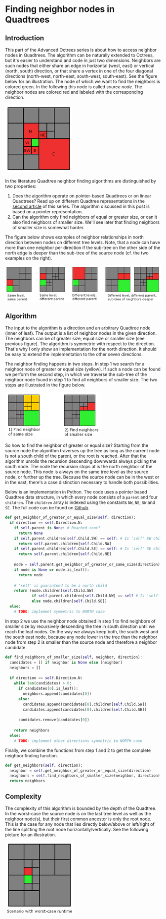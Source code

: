 # Finding neighbor nodes in Quadtrees

## Introduction

This part of the Advanced Octrees series is about how to access neighbor nodes in Quadtrees. The algorithm can be naturally extended to Octrees, but it's easier to understand and code in just two dimensions. Neighbors are such nodes that either share an edge in horizontal (west, east) or vertical (north, south) direction, or that share a vertex in one of the four diagonal directions (north-west, north-east, south-west, south-east). See the figure below for an illustration. The node of which we want to find the neighbors is colored green. In the following this node is called *source node*. The neighbor nodes are colored red and labeled with the corresponding direction.

![Different neighbor directions](neighbor_directions.png)

In the literature Quadtree neighbor finding algorithms are distinguished by two properties:

1. Does the algorithm operate on pointer-based Quadtrees or on linear Quadtrees? Read up on different Quadtree representations in the [second article](https://geidav.wordpress.com/2014/08/18/advanced-octrees-2-node-representations/) of this series. The algorithm discussed in this post is based on a pointer representation.
2. Can the algorithm only find neighbors of equal or greater size, or can it also find neighbors of smaller size. We'll see later that finding neighbors of smaller size is somewhat harder.

The figure below shows examples of neighbor relationships in north direction between nodes on different tree levels. Note, that a node can have more than one neighbor per direction if the sub-tree on the other side of the north edge is deeper than the sub-tree of the source node (cf. the two examples on the right).

![Examples for neighbor relationship](neighbor_examples.png)

## Algorithm

The input to the algorithm is a direction and an arbitrary Quadtree node (inner of leaf). The output is a list of neighbor nodes in the given direction. The neighbors can be of greater size, equal size or smaller size (see previous figure). The algorithm is symmetric with respect to the direction. That's why I only show an implementation for the north direction. It should be easy to extend the implementation to the other seven directions.

The neighbor finding happens in two steps. In step 1 we search for a neighbor node of greater or equal size (yellow). If such a node can be found we perform the second step, in which we traverse the sub-tree of the neighbor node found in step 1 to find all neighbors of smaller size. The two steps are illustrated in the figure below.

![Two steps of algorithm](algorithm_two_steps.png)

So how to find the neighbor of greater or equal size? Starting from the source node the algorithm traverses up the tree as long as the current node is not a south child of the parent, or the root is reached. After that the algorithm unrolls the recursion descending downwards always picking the south node. The node the recursion stops at is the north neighbor of the source node. This node is always on the same tree level as the source node, or further up the tree. Because the source node can be in the west or in the east, there's a case distinction necessary to handle both possibilities.

Below is an implementation in Python. The code uses a pointer based Quadtree data structure, in which every node consists of a `parent` and four `children`. The `children` array is indexed using the constants `NW`, `NE`, `SW` and `SE`. The full code can be found on [Github](https://github.com/geidav/quadtree-neighbor-finding).

```python
def get_neighbor_of_greater_or_equal_size(self, direction):   
  if direction == self.Direction.N:       
    if self.parent is None: # Reached root?
      return None
    if self.parent.children[self.Child.SW] == self: # Is 'self' SW child?
      return self.parent.children[self.Child.NW]
    if self.parent.children[self.Child.SE] == self: # Is 'self' SE child?
      return self.parent.children[self.Child.NE]

    node = self.parent.get_neighbor_of_greater_or_same_size(direction)
    if node is None or node.is_leaf():
      return node

    # 'self' is guaranteed to be a north child
    return (node.children[self.Child.SW]
            if self.parent.children[self.Child.NW] == self # Is 'self' NW child?
            else node.children[self.Child.SE])
  else:
    # TODO: implement symmetric to NORTH case
```

In step 2 we use the neighbor node obtained in step 1 to find neighbors of smaller size by recursively descending the tree in south direction until we reach the leaf nodes. On the way we always keep both, the south west and the south east node, because any node lower in the tree than the neighbor node from step 2 is smaller than the source node and therefore a neighbor candidate.

```python
def find_neighbors_of_smaller_size(self, neighbor, direction):   
  candidates = [] if neighbor is None else [neighbor]
  neighbors = []

  if direction == self.Direction.N:
    while len(candidates) > 0:
      if candidates[0].is_leaf():
        neighbors.append(candidates[0])
      else:
        candidates.append(candidates[0].children[self.Child.SW])
        candidates.append(candidates[0].children[self.Child.SE])

      candidates.remove(candidates[0])

    return neighbors
  else:
    # TODO: implement other directions symmetric to NORTH case
```

Finally, we combine the functions from step 1 and 2 to get the complete neighbor finding function.

```python
def get_neighbors(self, direction):   
  neighbor = self.get_neighbor_of_greater_or_equal_size(direction)
  neighbors = self.find_neighbors_of_smaller_size(neighbor, direction)
  return neighbors
```

## Complexity

The complexity of this algorithm is bounded by the depth of the Quadtree. In the worst-case the source node is on the last tree level as well as the neighbor node(s), but their first common ancestor is only the root node. This is the case for any node that lies directly below/above or left/right of the line splitting the root node horizontally/vertically. See the following picture for an illustration.

![Scenario with Worst-case runtime](worst_case_scenario.png)